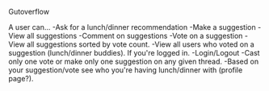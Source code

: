 Gutoverflow

A user can...
-Ask for a lunch/dinner recommendation
-Make a suggestion
-View all suggestions
-Comment on suggestions
-Vote on a suggestion
-View all suggestions sorted by vote count.
-View all users who voted on a suggestion (lunch/dinner buddies). If you're logged in.
-Login/Logout
-Cast only one vote or make only one suggestion on any given thread.
-Based on your suggestion/vote see who you're having lunch/dinner with (profile page?).
